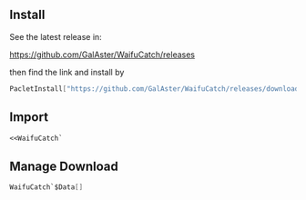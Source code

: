 ## Install

See the latest release in:

https://github.com/GalAster/WaifuCatch/releases

then find the link and install by

```mathematica
PacletInstall["https://github.com/GalAster/WaifuCatch/releases/download/v1.1.0/WaifuCatch-1.1.0.paclet"]
```

## Import

```mathematica
<<WaifuCatch`
```

## Manage Download

```mathematica
WaifuCatch`$Data[]
```
